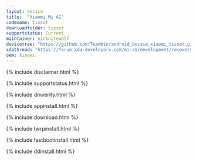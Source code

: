 ```yaml
---
layout: device
title:  "Xiaomi Mi A1"
codename: tissot
downloadfolder: tissot
supportstatus: Current
maintainer: nicknitewolf
devicetree: "https://github.com/TeamWin/android_device_xiaomi_tissot.git"
xdathread: "https://forum.xda-developers.com/mi-a1/development/recovery-twrp-3-1-1-0-touch-recovery-t3688472"
oem: Xiaomi
---
```


{% include disclaimer.html %}

{% include supportstatus.html %}

{% include dmverity.html %}

{% include appinstall.html %}

{% include download.html %}

{% include twrpinstall.html %}

{% include fastbootinstall.html %}

{% include ddinstall.html %}
